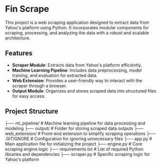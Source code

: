 # Fin Scrape

This project is a web scraping application designed to extract data from Yahoo's platform using Python. It incorporates modular components for scraping, processing, and analyzing the data with a robust and scalable architecture.

## Features
- **Scraper Module**: Extracts data from Yahoo's platform efficiently.
- **Machine Learning Pipeline**: Includes data preprocessing, model training, and evaluation for extracted data.
- **Web Extension**: Provides a user-friendly way to interact with the scraper through a browser.
- **Output Module**: Organizes and stores scraped data into structured files for easy access.

## Project Structure
├── ml_pipeline/ # Machine learning pipeline for data processing and modeling ├── output/ # Folder for storing scraped data outputs ├── web_extension/ # Front-end extension to simplify scraping operations ├── .GITIGNORE # Configuration for ignoring unnecessary files ├── app.py # Main application file for initializing the project ├── engine.py # Core scraping engine logic ├── requirements.txt # List of required Python libraries and dependencies ├── scraper.py # Specific scraping logic for Yahoo's platform
